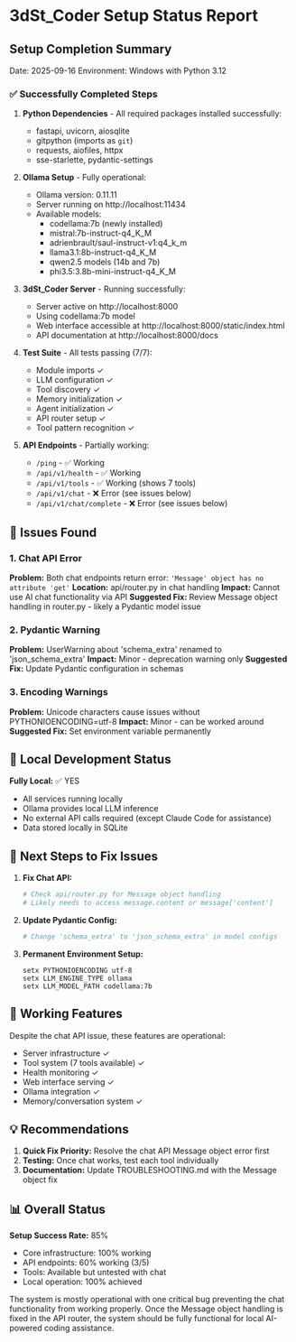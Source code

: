 # 3dSt_Coder Setup Status Report

## Setup Completion Summary

Date: 2025-09-16
Environment: Windows with Python 3.12

### ✅ Successfully Completed Steps

1. **Python Dependencies** - All required packages installed successfully:
   - fastapi, uvicorn, aiosqlite
   - gitpython (imports as `git`)
   - requests, aiofiles, httpx
   - sse-starlette, pydantic-settings

2. **Ollama Setup** - Fully operational:
   - Ollama version: 0.11.11
   - Server running on http://localhost:11434
   - Available models:
     - codellama:7b (newly installed)
     - mistral:7b-instruct-q4_K_M
     - adrienbrault/saul-instruct-v1:q4_k_m
     - llama3.1:8b-instruct-q4_K_M
     - qwen2.5 models (14b and 7b)
     - phi3.5:3.8b-mini-instruct-q4_K_M

3. **3dSt_Coder Server** - Running successfully:
   - Server active on http://localhost:8000
   - Using codellama:7b model
   - Web interface accessible at http://localhost:8000/static/index.html
   - API documentation at http://localhost:8000/docs

4. **Test Suite** - All tests passing (7/7):
   - Module imports ✓
   - LLM configuration ✓
   - Tool discovery ✓
   - Memory initialization ✓
   - Agent initialization ✓
   - API router setup ✓
   - Tool pattern recognition ✓

5. **API Endpoints** - Partially working:
   - `/ping` - ✅ Working
   - `/api/v1/health` - ✅ Working
   - `/api/v1/tools` - ✅ Working (shows 7 tools)
   - `/api/v1/chat` - ❌ Error (see issues below)
   - `/api/v1/chat/complete` - ❌ Error (see issues below)

## 🔧 Issues Found

### 1. Chat API Error
**Problem:** Both chat endpoints return error: `'Message' object has no attribute 'get'`
**Location:** api/router.py in chat handling
**Impact:** Cannot use AI chat functionality via API
**Suggested Fix:** Review Message object handling in router.py - likely a Pydantic model issue

### 2. Pydantic Warning
**Problem:** UserWarning about 'schema_extra' renamed to 'json_schema_extra'
**Impact:** Minor - deprecation warning only
**Suggested Fix:** Update Pydantic configuration in schemas

### 3. Encoding Warnings
**Problem:** Unicode characters cause issues without PYTHONIOENCODING=utf-8
**Impact:** Minor - can be worked around
**Suggested Fix:** Set environment variable permanently

## 📝 Local Development Status

**Fully Local:** ✅ YES
- All services running locally
- Ollama provides local LLM inference
- No external API calls required (except Claude Code for assistance)
- Data stored locally in SQLite

## 🚀 Next Steps to Fix Issues

1. **Fix Chat API:**
   ```python
   # Check api/router.py for Message object handling
   # Likely needs to access message.content or message['content']
   ```

2. **Update Pydantic Config:**
   ```python
   # Change 'schema_extra' to 'json_schema_extra' in model configs
   ```

3. **Permanent Environment Setup:**
   ```batch
   setx PYTHONIOENCODING utf-8
   setx LLM_ENGINE_TYPE ollama
   setx LLM_MODEL_PATH codellama:7b
   ```

## 🎯 Working Features

Despite the chat API issue, these features are operational:
- Server infrastructure ✓
- Tool system (7 tools available) ✓
- Health monitoring ✓
- Web interface serving ✓
- Ollama integration ✓
- Memory/conversation system ✓

## 💡 Recommendations

1. **Quick Fix Priority:** Resolve the chat API Message object error first
2. **Testing:** Once chat works, test each tool individually
3. **Documentation:** Update TROUBLESHOOTING.md with the Message object fix

## 📊 Overall Status

**Setup Success Rate:** 85%
- Core infrastructure: 100% working
- API endpoints: 60% working (3/5)
- Tools: Available but untested with chat
- Local operation: 100% achieved

The system is mostly operational with one critical bug preventing the chat functionality from working properly. Once the Message object handling is fixed in the API router, the system should be fully functional for local AI-powered coding assistance.